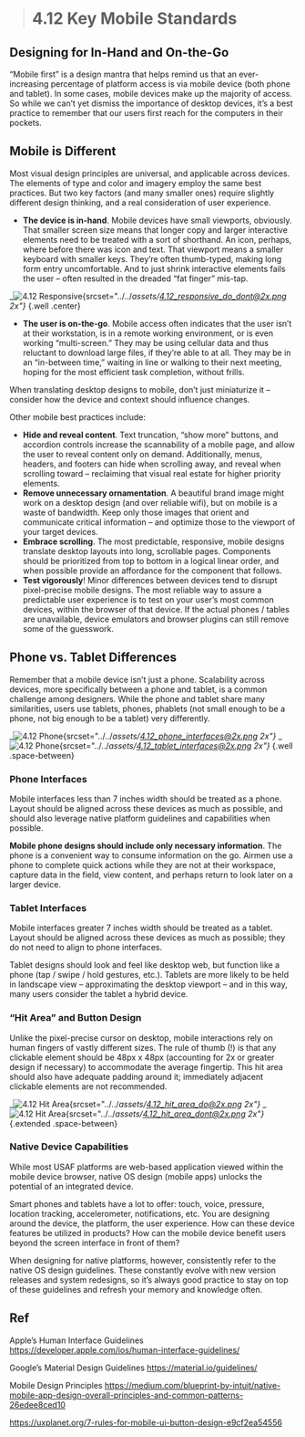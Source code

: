 > # **4.12** Key Mobile Standards

## Designing for In-Hand and On-the-Go 

“Mobile first” is a design mantra that helps remind us that an ever-increasing percentage of platform access is via mobile device (both phone and tablet). In some cases, mobile devices make up the majority of access. So while we can’t yet dismiss the importance of desktop devices, it’s a best practice to remember that our users first reach for the computers in their pockets. 

## Mobile is Different

Most visual design principles are universal, and applicable across devices. The elements of type and color and imagery employ the same best practices. But two key factors (and many smaller ones) require slightly different design thinking, and a real consideration of user experience.

- **The device is in-hand**. Mobile devices have small viewports, obviously. That smaller screen size means that longer copy and larger interactive elements need to be treated with a sort of shorthand. An icon, perhaps, where before there was icon and text. That viewport means a smaller keyboard with smaller keys. They’re often thumb-typed, making long form entry uncomfortable. And to just shrink interactive elements fails the user – often resulted in the dreaded “fat finger” mis-tap. 

_![4.12 Responsive](../_assets/4.12_responsive_do_dont.png){srcset="../../_assets/4.12_responsive_do_dont@2x.png 2x"}_
{.well .center}

- **The user is on-the-go**. Mobile access often indicates that the user isn’t at their workstation, is in a remote working environment, or is even working “multi-screen.” They may be using cellular data and thus reluctant to download large files, if they’re able to at all. They may be in an “in-between time,” waiting in line or walking to their next meeting, hoping for the most efficient task completion, without frills. 

When translating desktop designs to mobile, don’t just miniaturize it – consider how the device and context should influence changes. 

Other mobile best practices include: 

- **Hide and reveal content**. Text truncation, “show more” buttons, and accordion controls increase the scannability of a mobile page, and allow the user to reveal content only on demand. Additionally, menus, headers, and footers can hide when scrolling away, and reveal when scrolling toward – reclaiming that visual real estate for higher priority elements.
- **Remove unnecessary ornamentation**.  A beautiful brand image might work on a desktop design (and over reliable wifi), but on mobile is a waste of bandwidth. Keep only those images that orient and communicate critical information – and optimize those to the viewport of your target devices.
- **Embrace scrolling**. The most predictable, responsive, mobile designs translate desktop layouts into long, scrollable pages. Components should be prioritized from top to bottom in a logical linear order, and when possible provide an affordance for the component that follows.
- **Test vigorously**!  Minor differences between devices tend to disrupt pixel-precise mobile designs. The most reliable way to assure a predictable user experience is to test on your user’s most common devices, within the browser of that device. If the actual phones / tables are unavailable, device emulators and browser plugins can still remove some of the guesswork. 

## Phone vs. Tablet Differences

Remember that a mobile device isn’t just a phone. Scalability across devices, more specifically between a phone and tablet, is a common challenge among designers. While the phone and tablet share many similarities, users use tablets, phones, phablets (not small enough to be a phone, not big enough to be a tablet) very differently. 

_![4.12 Phone](../_assets/4.12_phone_interfaces.png){srcset="../../_assets/4.12_phone_interfaces@2x.png 2x"}_
_![4.12 Phone](../_assets/4.12_tablet_interfaces.png){srcset="../../_assets/4.12_tablet_interfaces@2x.png 2x"}_
{.well .space-between}



### Phone Interfaces

Mobile interfaces less than 7 inches width should be treated as a phone. Layout should be aligned across these devices as much as possible, and should also leverage native platform guidelines and capabilities when possible. 

**Mobile phone designs should include only necessary information**. The phone is a convenient way to consume information on the go. Airmen use a phone to complete quick actions while they are not at their workspace, capture data in the field, view content, and perhaps return to look later on a larger device.

### Tablet Interfaces

Mobile interfaces greater 7 inches width should be treated as a tablet. Layout should be aligned across these devices as much as possible; they do not need to align to phone interfaces. 

Tablet designs should look and feel like desktop web, but function like a phone (tap / swipe / hold gestures, etc.). Tablets are more likely to be held in landscape view – approximating the desktop viewport – and in this way, many users consider the tablet a hybrid device.

### “Hit Area” and Button Design

Unlike the pixel-precise cursor on desktop, mobile interactions rely on human fingers of vastly different sizes. The rule of thumb (!) is that any clickable element should be 48px x 48px (accounting for 2x or greater design if necessary) to accommodate the average fingertip. This hit area should also have adequate padding around it; immediately adjacent clickable elements are not recommended. 

_![4.12 Hit Area](../_assets/4.12_hit_area_do.png){srcset="../../_assets/4.12_hit_area_do@2x.png 2x"}_
_![4.12 Hit Area](../_assets/4.12_hit_area_dont.png){srcset="../../_assets/4.12_hit_area_dont@2x.png 2x"}_
{.extended .space-between}

### Native Device Capabilities

While most USAF platforms are web-based application viewed within the mobile device browser, native OS design (mobile apps) unlocks the potential of an integrated device. 

Smart phones and tablets have a lot to offer: touch, voice, pressure, location tracking, accelerometer, notifications, etc. You are designing around the device, the platform, the user experience. How can these device features be utilized in products? How can the mobile device benefit users beyond the screen interface in front of them? 

When designing for native platforms, however, consistently refer to the native OS design guidelines. These constantly evolve with new version releases and system redesigns, so it’s always good practice to stay on top of these guidelines and refresh your memory and knowledge often.

## Ref

Apple’s Human Interface Guidelines
https://developer.apple.com/ios/human-interface-guidelines/  
 
Google’s Material Design Guidelines 
https://material.io/guidelines/  
 
Mobile Design Principles
https://medium.com/blueprint-by-intuit/native-mobile-app-design-overall-principles-and-common-patterns-26edee8ced10  

https://uxplanet.org/7-rules-for-mobile-ui-button-design-e9cf2ea54556    
 
